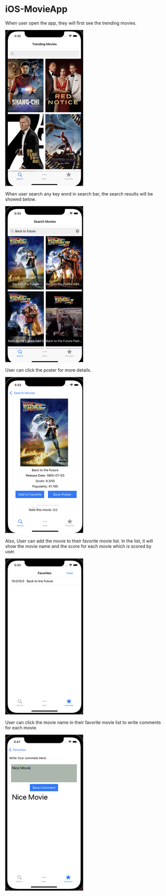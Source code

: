 # iOS-MovieApp
When user open the app, they will first see the trending movies.

<img src="https://github.com/ohohRain/iOS-MovieApp/blob/main/Screen%20Shot%202021-11-17%20at%205.32.42%20PM.png" width="250" height="500">


When user search any key word in search bar, the search results will be showed below.

<img src="https://github.com/ohohRain/iOS-MovieApp/blob/main/Screen%20Shot%202021-11-17%20at%205.33.13%20PM.png " width="250" height="500">

User can click the poster for more details.

<img src="https://github.com/ohohRain/iOS-MovieApp/blob/main/Screen%20Shot%202021-11-17%20at%205.33.22%20PM.png" width="250" height="500">

Also, User can add the movie to their favorite movie list. In the list, it will show the movie name and the score for each movie which is scored by user. 


<img src="https://github.com/ohohRain/iOS-MovieApp/blob/main/Screen%20Shot%202021-11-17%20at%205.33.37%20PM.png" width="250" height="500">

User can click the movie name in their favorite movie list to write comments for each movie.

<img src="https://github.com/ohohRain/iOS-MovieApp/blob/main/Screen%20Shot%202021-11-17%20at%205.47.18%20PM.png" width="250" height="500">



